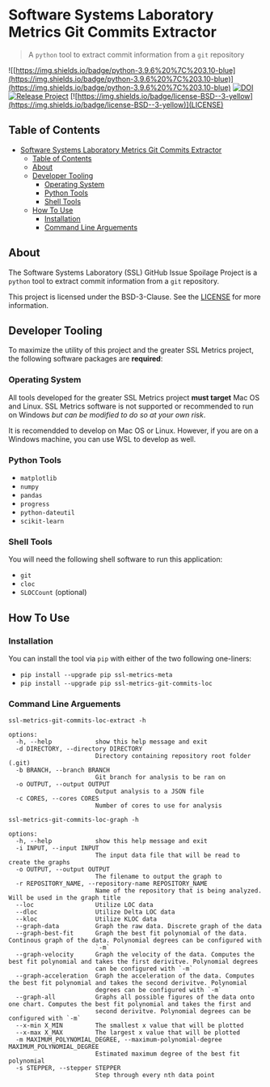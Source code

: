 # Software Systems Laboratory Metrics Git Commits Extractor

> A `python` tool to extract commit information from a `git` repository

![[https://img.shields.io/badge/python-3.9.6%20%7C%203.10-blue](https://img.shields.io/badge/python-3.9.6%20%7C%203.10-blue)](https://img.shields.io/badge/python-3.9.6%20%7C%203.10-blue)
[![DOI](https://zenodo.org/badge/374020358.svg)](https://zenodo.org/badge/latestdoi/374020358)
[![Release Project](https://github.com/SoftwareSystemsLaboratory/ssl-metrics-git-commits-loc/actions/workflows/release.yml/badge.svg?branch=main)](https://github.com/SoftwareSystemsLaboratory/ssl-metrics-git-commits-loc/actions/workflows/release.yml)
[![https://img.shields.io/badge/license-BSD--3-yellow](https://img.shields.io/badge/license-BSD--3-yellow)](LICENSE)

## Table of Contents

- [Software Systems Laboratory Metrics Git Commits Extractor](#software-systems-laboratory-metrics-git-commits-extractor)
  - [Table of Contents](#table-of-contents)
  - [About](#about)
  - [Developer Tooling](#developer-tooling)
    - [Operating System](#operating-system)
    - [Python Tools](#python-tools)
    - [Shell Tools](#shell-tools)
  - [How To Use](#how-to-use)
    - [Installation](#installation)
    - [Command Line Arguements](#command-line-arguements)

## About

The Software Systems Laboratory (SSL) GitHub Issue Spoilage Project is a `python` tool to extract commit information from a `git` repository.

This project is licensed under the BSD-3-Clause. See the [LICENSE](LICENSE) for more information.

## Developer Tooling

To maximize the utility of this project and the greater SSL Metrics project, the following software packages are **required**:

### Operating System

All tools developed for the greater SSL Metrics project **must target** Mac OS and Linux. SSL Metrics software is not supported or recommended to run on Windows *but can be modified to do so at your own risk*.

It is recomendded to develop on Mac OS or Linux. However, if you are on a Windows machine, you can use WSL to develop as well.

### Python Tools

- `matplotlib`
- `numpy`
- `pandas`
- `progress`
- `python-dateutil`
- `scikit-learn`

### Shell Tools

You will need the following shell software to run this application:

- `git`
- `cloc`
- `SLOCCount` (optional)

## How To Use

### Installation

You can install the tool via `pip` with either of the two following one-liners:

- `pip install --upgrade pip ssl-metrics-meta`
- `pip install --upgrade pip ssl-metrics-git-commits-loc`

### Command Line Arguements

`ssl-metrics-git-commits-loc-extract -h`

```shell
options:
  -h, --help            show this help message and exit
  -d DIRECTORY, --directory DIRECTORY
                        Directory containing repository root folder (.git)
  -b BRANCH, --branch BRANCH
                        Git branch for analysis to be ran on
  -o OUTPUT, --output OUTPUT
                        Output analysis to a JSON file
  -c CORES, --cores CORES
                        Number of cores to use for analysis
```

`ssl-metrics-git-commits-loc-graph -h`

```shell
options:
  -h, --help            show this help message and exit
  -i INPUT, --input INPUT
                        The input data file that will be read to create the graphs
  -o OUTPUT, --output OUTPUT
                        The filename to output the graph to
  -r REPOSITORY_NAME, --repository-name REPOSITORY_NAME
                        Name of the repository that is being analyzed. Will be used in the graph title
  --loc                 Utilize LOC data
  --dloc                Utilize Delta LOC data
  --kloc                Utilize KLOC data
  --graph-data          Graph the raw data. Discrete graph of the data
  --graph-best-fit      Graph the best fit polynomial of the data. Continous graph of the data. Polynomial degrees can be configured with
                        `-m`
  --graph-velocity      Graph the velocity of the data. Computes the best fit polynomial and takes the first derivitve. Polynomial degrees
                        can be configured with `-m`
  --graph-acceleration  Graph the acceleration of the data. Computes the best fit polynomial and takes the second derivitve. Polynomial
                        degrees can be configured with `-m`
  --graph-all           Graphs all possible figures of the data onto one chart. Computes the best fit polynomial and takes the first and
                        second derivitve. Polynomial degrees can be configured with `-m`
  --x-min X_MIN         The smallest x value that will be plotted
  --x-max X_MAX         The largest x value that will be plotted
  -m MAXIMUM_POLYNOMIAL_DEGREE, --maximum-polynomial-degree MAXIMUM_POLYNOMIAL_DEGREE
                        Estimated maximum degree of the best fit polynomial
  -s STEPPER, --stepper STEPPER
                        Step through every nth data point
```
